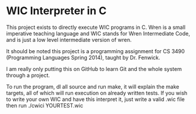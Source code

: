 WIC Interpreter in C
========

This project exists to directly execute WIC programs in C.
Wren is a small imperative teaching language and WIC stands for
Wren Intermediate Code, and is just a low level intermediate version
of wren.

It should be noted this project is a programming assignment
for CS 3490 (Programming Languages Spring 2014), taught by Dr. Fenwick. 

I am really only putting this on GitHub to learn Git and the whole system 
through a project.

To run the program, dl all source and run make, it will explain the make targets,
all of which will run execution on already written tests. If you wish to write
your own WIC and have this interpret it, just write a valid .wic file then 
run ./cwici YOURTEST.wic 
